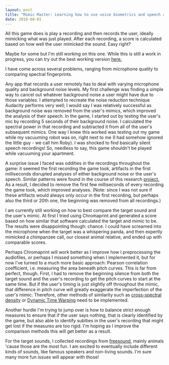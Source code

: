 ```yaml
---
layout: post
title: "Mimic Master: Learning how to use voice biometrics and speech analysis with shoddy recordings (i.e. lots of background noise)"
date: 2018-08-01
---
```


All this game does is play a recording and then records the user, ideally mimicking what was just played. After each recording, a score is calculated based on how well the user mimicked the sound. Easy right? 

Maybe for some but I'm still working on this one. While this is still a work in progress, you can try out the best working version <a href = "https://github.com/a-n-rose/mimic-master-how-well-can-you-mimic">here.</a>

I have come across several problems, ranging from microphone quality to comparing spectral fingerprints. 

Any app that records a user remotely has to deal with varying microphone quality and background noise levels. My first challenge was finding a simple way to cancel out whatever background noise a user might have due to those variables. I attempted to recreate the noise reduction technique Audacity performs very well; I would say I was relatively successful as background noise was removed from the user's mimics, which improved the analysis of their speech. In the game, I started out by testing the user's mic by recording 5 seconds of their background noise. I calculated the spectral power in that recording and subtracted it from all of the user's subsequent mimics. One way I knew this worked was testing out my game while my vacuuming robot was on, right next to me (I had somehow ignored the little guy - we call him Roby). I was shocked to find basically silent speech recordings! So, needless to say, this game shouldn't be played while vacuuming your apartment.

A surprise issue I faced was oddities in the recordings throughout the game: it seemed the first recording the game took, artifacts in the first milliseconds disrupted analyses of either background noise or the user's speech. Similar patterns were found in the course of this research <a href="https://www.ncbi.nlm.nih.gov/pmc/articles/PMC5426841/pdf/sensors-17-00917.pdf">project.</a> As a result, I decided to remove the first few milliseconds of every recording the game took, which improved analyses. (Note: since I was not sure if these artifacts would always only occur in the first recording, but perhaps also the third or 20th one, the beginning was removed from all recordings.)

I am currently still working on how to best compare the target sound and the user's mimic. At first I tried using Chromaprint and generated a score based on how similar that software calculated the target and mimic to be. The results were disappointing though: chance. I could have screamed into the microphone when the target was a whispering panda, and then expertly mimicked a chimpanzee call, our closest animal relative, and ended up with comparable scores. 

Perhaps Chromaprint will work better as I improve how I preprocessing the audiofiles, or perhaps I missed something when I implemented it, but for now I've turned to a much more basic approach: Pearson correlation coefficient, i.e. measuring the area beneath pitch curves. This is far from perfect, though. First, I had to remove the beginning silence from both the target sound and the user's recording to get the pitch curves to start at the same time. But if the user's timing is just slightly off throughout the mimic, that difference in pitch curve will greatly exaggerate the imperfection of the user's mimic. Therefore, other methods of similarity such as <a href="https://stackoverflow.com/questions/21647120/how-to-use-the-cross-spectral-density-to-calculate-the-phase-shift-of-two-relate">cross-spectral density</a> or <a href="https://perso.limsi.fr/mareuil/publi/IS110831.pdf">Dynamic Time Warping</a> need to be implemented.

Another hurdle I'm trying to jump over is how to balance strict enough measures to ensure that if the user says nothing, that is clearly identified by the game, but also able to identify sublties in the user's recording that might get lost if the measures are too rigid. I'm hoping as I improve the comparison methods this will get better as a result. 

For the target sounds, I collected recordings from <a href="https://freesound.org/">freesound</a>, mainly animals 'cause those are the most fun. I am excited to eventually include different kinds of sounds, like famous speakers and non-living sounds. I'm sure many more fun issues will appear with those!




